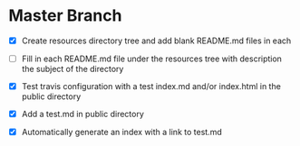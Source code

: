 # Master Branch
- [x] Create resources directory tree and add blank README.md files in each
- [ ] Fill in each README.md file under the resources tree with description the subject of the directory
- [x] Test travis configuration with a test index.md and/or index.html in the public directory
- [x] Add a test.md in public directory
- [x] Automatically generate an index with a link to test.md

